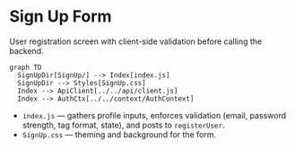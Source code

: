 # Sign Up Form

User registration screen with client-side validation before calling the backend.

```mermaid
graph TD
  SignUpDir[SignUp/] --> Index[index.js]
  SignUpDir --> Styles[SignUp.css]
  Index --> ApiClient[../../api/client.js]
  Index --> AuthCtx[../../context/AuthContext]
```

- `index.js` — gathers profile inputs, enforces validation (email, password strength, tag format, state), and posts to `registerUser`.
- `SignUp.css` — theming and background for the form.
